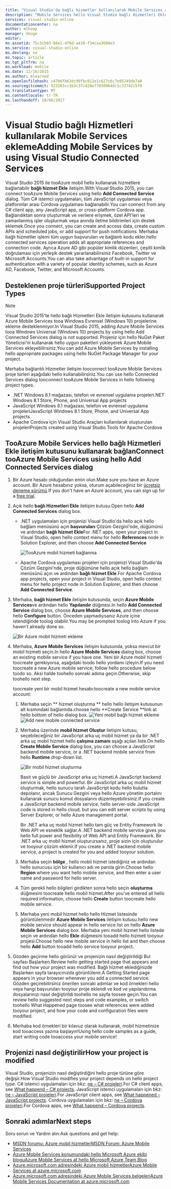 ```yaml
---
title: "Visual Studio'da bağlı hizmetler kullanılarak Mobile Services aaaAdding | Microsoft Docs"
description: "Mobile Services hello Visual Studio bağlı Hizmetleri Ekle iletişim kutusunu kullanarak ekleme"
services: visual-studio-online
documentationcenter: na
author: mlhoop
manager: douge
editor: 
ms.assetid: 75c3cb93-88e1-476d-a416-f34caa3608e3
ms.service: visual-studio-online
ms.devlang: na
ms.topic: article
ms.tgt_pltfrm: na
ms.workload: mobile
ms.date: 12/16/2015
ms.author: mlearned
ms.openlocfilehash: c47b6fb63dc99fbc012e1c627c6c7e95249de7a8
ms.sourcegitcommit: 523283cc1b3c37c428e77850964dc1c33742c5f0
ms.translationtype: MT
ms.contentlocale: tr-TR
ms.lasthandoff: 10/06/2017
---
```

# <a name="adding-mobile-services-by-using-visual-studio-connected-services"></a><span data-ttu-id="2f2ab-103">Visual Studio bağlı Hizmetleri kullanılarak Mobile Services ekleme</span><span class="sxs-lookup"><span data-stu-id="2f2ab-103">Adding Mobile Services by using Visual Studio Connected Services</span></span>
<span data-ttu-id="2f2ab-104">Visual Studio 2015 ile tooAzure mobil hello kullanarak hizmetlere bağlanabilir **bağlı hizmet Ekle** iletişim.</span><span class="sxs-lookup"><span data-stu-id="2f2ab-104">With Visual Studio 2015, you can connect tooAzure Mobile Services using hello **Add Connected Service** dialog.</span></span> <span data-ttu-id="2f2ab-105">Tüm C# istemci uygulamaları, tüm JavaScript uygulaması veya platformlar arası Cordova uygulaması bağlanabilir.</span><span class="sxs-lookup"><span data-stu-id="2f2ab-105">You can connect from any C# client app, any JavaScript app, or cross-platform Cordova app.</span></span> <span data-ttu-id="2f2ab-106">Bağlandıktan sonra oluşturmak ve verilere erişmek, özel API'leri ve zamanlanmış işler oluşturmak veya anında iletme bildirimleri için destek eklemek.</span><span class="sxs-lookup"><span data-stu-id="2f2ab-106">Once you connect, you can create and access data, create custom APIs and scheduled jobs, or add support for push notifications.</span></span>  <span data-ttu-id="2f2ab-107">Merhaba bağlı hizmetler işlemi tüm uygun başvuruları ve bağlantı kodu ekler.</span><span class="sxs-lookup"><span data-stu-id="2f2ab-107">hello connected services operation adds all appropriate references and connection code.</span></span> <span data-ttu-id="2f2ab-108">Ayrıca Azure AD gibi popüler kimlik düzenleri, çeşitli kimlik doğrulaması için yerleşik destek yararlanabilirsiniz Facebook, Twitter ve Microsoft Accounts.</span><span class="sxs-lookup"><span data-stu-id="2f2ab-108">You can also take advantage of built-in support for authentication with a variety of popular identity schemes, such as Azure AD, Facebook, Twitter, and Microsoft Accounts.</span></span>

## <a name="supported-project-types"></a><span data-ttu-id="2f2ab-109">Desteklenen proje türleri</span><span class="sxs-lookup"><span data-stu-id="2f2ab-109">Supported Project Types</span></span>
> [!NOTE]
> <span data-ttu-id="2f2ab-110">Visual Studio 2015'te hello bağlı Hizmetleri Ekle iletişim kutusunu kullanarak Azure Mobile Services tooa Windows Evrensel (Windows 10) projelerine ekleme desteklenmiyor.</span><span class="sxs-lookup"><span data-stu-id="2f2ab-110">In Visual Studio 2015, adding Azure Mobile Services tooa Windows Universal (Windows 10) projects by using hello Add Connected Services dialog is not supported.</span></span> <span data-ttu-id="2f2ab-111">Projeniz için hello NuGet Paket Yöneticisi'ni kullanarak hello uygun paketleri yükleyerek Azure Mobile Services ekleyebilirsiniz.</span><span class="sxs-lookup"><span data-stu-id="2f2ab-111">You can add Azure Mobile Services by installing hello appropriate packages using hello NuGet Package Manager for your project.</span></span>
> 
> 

<span data-ttu-id="2f2ab-112">Merhaba bağlantılı Hizmetler iletişim tooconnect tooAzure Mobile Services proje türleri aşağıdaki hello kullanabilirsiniz.</span><span class="sxs-lookup"><span data-stu-id="2f2ab-112">You can use hello Connected Services dialog tooconnect tooAzure Mobile Services in hello following project types.</span></span>

* <span data-ttu-id="2f2ab-113">.NET Windows 8.1 mağazası, telefon ve evrensel uygulama projeleri</span><span class="sxs-lookup"><span data-stu-id="2f2ab-113">.NET Windows 8.1 Store, Phone, and Universal App projects</span></span>
* <span data-ttu-id="2f2ab-114">JavaScript Windows 8.1 mağazası, telefon ve evrensel uygulama projeleri</span><span class="sxs-lookup"><span data-stu-id="2f2ab-114">JavaScript Windows 8.1 Store, Phone, and Universal App projects</span></span>
* <span data-ttu-id="2f2ab-115">Apache Cordova için Visual Studio Araçları kullanılarak oluşturulan projeleri</span><span class="sxs-lookup"><span data-stu-id="2f2ab-115">Projects created using Visual Studio Tools for Apache Cordova</span></span>

## <a name="connect-tooazure-mobile-services-using-hello-add-connected-services-dialog"></a><span data-ttu-id="2f2ab-116">TooAzure Mobile Services hello bağlı Hizmetleri Ekle iletişim kutusunu kullanarak bağlan</span><span class="sxs-lookup"><span data-stu-id="2f2ab-116">Connect tooAzure Mobile Services using hello Add Connected Services dialog</span></span>
1. <span data-ttu-id="2f2ab-117">Bir Azure hesabı olduğundan emin olun.</span><span class="sxs-lookup"><span data-stu-id="2f2ab-117">Make sure you have an Azure account.</span></span> <span data-ttu-id="2f2ab-118">Bir Azure hesabınız yoksa, oturum açabileceğiniz bir [ücretsiz deneme sürümü](http://go.microsoft.com/fwlink/?LinkId=518146).</span><span class="sxs-lookup"><span data-stu-id="2f2ab-118">If you don't have an Azure account, you can sign up for a [free trial](http://go.microsoft.com/fwlink/?LinkId=518146).</span></span>
2. <span data-ttu-id="2f2ab-119">Açık hello **bağlı Hizmetleri Ekle** iletişim kutusu.</span><span class="sxs-lookup"><span data-stu-id="2f2ab-119">Open hello **Add Connected Services** dialog box.</span></span>
   
   * <span data-ttu-id="2f2ab-120">.NET uygulamaları için projenizi Visual Studio'da hello açık hello bağlam menüsünü açın **başvuruları** Çözüm Gezgini'nde, düğümünü ve ardından **bağlı hizmet Ekle**</span><span class="sxs-lookup"><span data-stu-id="2f2ab-120">For .NET apps, open your project in Visual Studio, open hello context menu for hello **References** node in Solution Explorer, and then choose **Add Connected Service**</span></span>
     
        ![TooAzure mobil hizmeti bağlanma](./media/vs-azure-tools-connected-services-add-mobile-services/IC797635.png)
   * <span data-ttu-id="2f2ab-122">Apache Cordova uygulaması projeleri için projenizi Visual Studio'da Çözüm Gezgini'nde, proje düğümüne hello açık hello bağlam menüsünü açın ve ardından **bağlı hizmet Ekle**.</span><span class="sxs-lookup"><span data-stu-id="2f2ab-122">For Apache Cordova app projects, open your project in Visual Studio, open hello context menu for hello project node in Solution Explorer, and then choose **Add Connected Service**.</span></span>
3. <span data-ttu-id="2f2ab-123">Merhaba, **bağlı hizmet Ekle** iletişim kutusunda, seçin **Azure Mobile Services**ve ardından hello **Yapılandır** düğmesi.</span><span class="sxs-lookup"><span data-stu-id="2f2ab-123">In hello **Add Connected Service** dialog box, choose **Azure Mobile Services**, and then choose hello **Configure** button.</span></span> <span data-ttu-id="2f2ab-124">Önceden yapmadıysanız Azure içine istendiğinde toolog olabilir.</span><span class="sxs-lookup"><span data-stu-id="2f2ab-124">You may be prompted toolog into Azure if you haven't already done so.</span></span>
   
    ![Bir Azure mobil hizmeti ekleme](./media/vs-azure-tools-connected-services-add-mobile-services/IC797636.png)
4. <span data-ttu-id="2f2ab-126">Merhaba, **Azure Mobile Services** iletişim kutusunda, yoksa mevcut bir mobil hizmeti seçin.</span><span class="sxs-lookup"><span data-stu-id="2f2ab-126">In hello **Azure Mobile Services** dialog box, choose an existing mobile service if you have one.</span></span> <span data-ttu-id="2f2ab-127">Yeni bir Azure mobil hizmeti toocreate gerekiyorsa, aşağıdaki toodo hello yordamı izleyin.</span><span class="sxs-lookup"><span data-stu-id="2f2ab-127">If you need toocreate a new Azure mobile service, follow hello procedure below toodo so.</span></span> <span data-ttu-id="2f2ab-128">Aksi halde toohello sonraki adıma geçin.</span><span class="sxs-lookup"><span data-stu-id="2f2ab-128">Otherwise, skip toohello next step.</span></span>
   
    <span data-ttu-id="2f2ab-129">toocreate yeni bir mobil hizmet hesabı:</span><span class="sxs-lookup"><span data-stu-id="2f2ab-129">toocreate a new mobile service account:</span></span>
   
   1. <span data-ttu-id="2f2ab-130">Merhaba seçin ** hizmet oluşturma ** hello hello iletişim kutusunun alt kısmındaki bağlantıda.</span><span class="sxs-lookup"><span data-stu-id="2f2ab-130">choose hello **Create Service **link at hello bottom of hello dialog box.</span></span>
       <span data-ttu-id="2f2ab-131">![Yeni mobil bağlı hizmet ekleme](./media/vs-azure-tools-connected-services-add-mobile-services/IC797637.png)</span><span class="sxs-lookup"><span data-stu-id="2f2ab-131">![Add new mobile connected service](./media/vs-azure-tools-connected-services-add-mobile-services/IC797637.png)</span></span>
   2. <span data-ttu-id="2f2ab-132">Merhaba üzerinde **mobil hizmet Oluştur** iletişim kutusu, seçebileceğiniz bir JavaScript arka uç mobil hizmet ya da bir .NET arka uç mobil hizmet hello **çalışma zamanı** aşağı açılan liste.</span><span class="sxs-lookup"><span data-stu-id="2f2ab-132">On hello **Create Mobile Service** dialog box, you can choose a JavaScript backend mobile service, or a .NET backend mobile service from hello **Runtime** drop-down list.</span></span> 
      
       ![Bir mobil hizmet oluşturma](./media/vs-azure-tools-connected-services-add-mobile-services/IC797638.png)
      
       <span data-ttu-id="2f2ab-134">Basit ve güçlü bir JavaScript arka uç hizmeti.</span><span class="sxs-lookup"><span data-stu-id="2f2ab-134">A JavaScript backend service is simple and powerful.</span></span> <span data-ttu-id="2f2ab-135">Bir JavaScript arka uç mobil hizmet oluşturmak, hello sunucu tarafı JavaScript kodu hello bulutta depolanır, ancak Sunucu Gezgini veya hello Azure yönetim portalını kullanarak sunucu komut dosyalarını düzenleyebilirsiniz.</span><span class="sxs-lookup"><span data-stu-id="2f2ab-135">If you create a JavaScript backend mobile service, hello server-side JavaScript code is stored in hello cloud, but you can edit server scripts by using Server Explorer, or hello Azure management portal.</span></span> 
      
       <span data-ttu-id="2f2ab-136">Bir .NET arka uç mobil hizmet hello tam güç ve Entity Framework ile Web API ve esneklik sağlar.</span><span class="sxs-lookup"><span data-stu-id="2f2ab-136">A .NET backend mobile service gives you hello full power and flexibility of Web API and Entity Framework.</span></span> <span data-ttu-id="2f2ab-137">Bir .NET arka uç mobil hizmet oluşturursanız, proje sizin için oluşturulur ve tooyour çözüm eklenir.</span><span class="sxs-lookup"><span data-stu-id="2f2ab-137">If you create a .NET backend mobile service, a project is created for you and added tooyour solution.</span></span> 
   3. <span data-ttu-id="2f2ab-138">Merhaba seçin **bölge** , hello mobil hizmet istediğiniz ve ardından hello sunucusu için bir kullanıcı adı ve parola girin.</span><span class="sxs-lookup"><span data-stu-id="2f2ab-138">Choose hello **Region** where you want hello mobile service, and then enter a user name and password for hello server.</span></span>
   4. <span data-ttu-id="2f2ab-139">Tüm gerekli hello bilgileri girdikten sonra hello seçin **oluşturma** düğmesini toocreate hello mobil hizmet.</span><span class="sxs-lookup"><span data-stu-id="2f2ab-139">After you've entered all hello required information, choose hello **Create** button toocreate hello mobile service.</span></span>
   5. <span data-ttu-id="2f2ab-140">Merhaba yeni mobil hizmet hello hello Hizmet listesinde görüntülenmedir **Azure Mobile Services** iletişim kutusu.</span><span class="sxs-lookup"><span data-stu-id="2f2ab-140">hello new mobile service should appear in hello service list on hello **Azure Mobile Services** dialog box.</span></span> <span data-ttu-id="2f2ab-141">Merhaba yeni mobil hizmet hello listede seçin ve ardından hello **Ekle** düğmesini tooadd hello hizmeti tooyour projesi.</span><span class="sxs-lookup"><span data-stu-id="2f2ab-141">Choose hello new mobile service in hello list and then choose hello **Add** button tooadd hello service tooyour project.</span></span>
5. <span data-ttu-id="2f2ab-142">Gözden geçirme hello görünür ve projenizin nasıl değiştirildiği Bul sayfası Başlarken.</span><span class="sxs-lookup"><span data-stu-id="2f2ab-142">Review hello getting started page that appears and find out how your project was modified.</span></span> <span data-ttu-id="2f2ab-143">Bağlı hizmet eklediğinizde Başlarken sayfa tarayıcınızda görüntülenir.</span><span class="sxs-lookup"><span data-stu-id="2f2ab-143">A Getting Started page appears in your browser whenever you add a connected service.</span></span> <span data-ttu-id="2f2ab-144">Gözden geçirebilirsiniz önerilen sonraki adımlar ve kod örnekleri hello veya hangi başvuruları tooyour proje eklendi ve kod ve yapılandırma dosyalarınızı nasıl değiştirildi toohello ne sayfa toosee geçin.</span><span class="sxs-lookup"><span data-stu-id="2f2ab-144">You can review hello suggested next steps and code examples, or switch toohello What Happened page toosee what references were added tooyour project, and how your code and configuration files were modified.</span></span>
6. <span data-ttu-id="2f2ab-145">Merhaba kod örnekleri bir kılavuz olarak kullanarak, mobil hizmetinize kod tooaccess yazma başlayın!</span><span class="sxs-lookup"><span data-stu-id="2f2ab-145">Using hello code samples as a guide, start writing code tooaccess your mobile service!</span></span>

## <a name="how-your-project-is-modified"></a><span data-ttu-id="2f2ab-146">Projenizi nasıl değiştirilir</span><span class="sxs-lookup"><span data-stu-id="2f2ab-146">How your project is modified</span></span>
<span data-ttu-id="2f2ab-147">Visual Studio, projenizin nasıl değiştirdiğini hello proje türüne göre değişir.</span><span class="sxs-lookup"><span data-stu-id="2f2ab-147">How Visual Studio modifies your project depends on hello project type.</span></span> <span data-ttu-id="2f2ab-148">C# istemci uygulamaları için bkz: [ne – C# projeleri](http://go.microsoft.com/fwlink/p/?LinkId=513119).</span><span class="sxs-lookup"><span data-stu-id="2f2ab-148">For C# client apps, see [What happend – C# projects](http://go.microsoft.com/fwlink/p/?LinkId=513119).</span></span> <span data-ttu-id="2f2ab-149">JavaScript istemci uygulamaları için bkz: [ne – JavaScript projeleri](http://go.microsoft.com/fwlink/p/?LinkId=513120).</span><span class="sxs-lookup"><span data-stu-id="2f2ab-149">For JavaScript client apps, see [What happened – JavaScript projects](http://go.microsoft.com/fwlink/p/?LinkId=513120).</span></span> <span data-ttu-id="2f2ab-150">Cordova uygulamaları için bkz: [ne – Cordova projeleri](http://go.microsoft.com/fwlink/p/?LinkId=513116).</span><span class="sxs-lookup"><span data-stu-id="2f2ab-150">For Cordova apps, see [What happend – Cordova projects](http://go.microsoft.com/fwlink/p/?LinkId=513116).</span></span>

## <a name="next-steps"></a><span data-ttu-id="2f2ab-151">Sonraki adımlar</span><span class="sxs-lookup"><span data-stu-id="2f2ab-151">Next steps</span></span>
<span data-ttu-id="2f2ab-152">Soru sorun ve Yardım alın:</span><span class="sxs-lookup"><span data-stu-id="2f2ab-152">Ask questions and get help:</span></span> 

* [<span data-ttu-id="2f2ab-153">MSDN forumu: Azure mobil hizmetler</span><span class="sxs-lookup"><span data-stu-id="2f2ab-153">MSDN Forum: Azure Mobile Services</span></span>](https://social.msdn.microsoft.com/forums/azure/home?forum=azuremobile)
* [<span data-ttu-id="2f2ab-154">Azure Mobile Services konumundaki hello Microsoft Azure ekibi blogu</span><span class="sxs-lookup"><span data-stu-id="2f2ab-154">Azure Mobile Services at hello Microsoft Azure Team Blog</span></span>](https://azure.microsoft.com/blog/topics/mobile/)
* [<span data-ttu-id="2f2ab-155">Azure.microsoft.com adresindeki Azure mobil hizmetler</span><span class="sxs-lookup"><span data-stu-id="2f2ab-155">Azure Mobile Services at azure.microsoft.com</span></span>](https://azure.microsoft.com/services/mobile-services/)
* [<span data-ttu-id="2f2ab-156">Azure.microsoft.com adresindeki Azure Mobile Services belgeleri</span><span class="sxs-lookup"><span data-stu-id="2f2ab-156">Azure Mobile Services Documentation at azure.microsoft.com</span></span>](https://azure.microsoft.com/documentation/services/mobile-services/)

